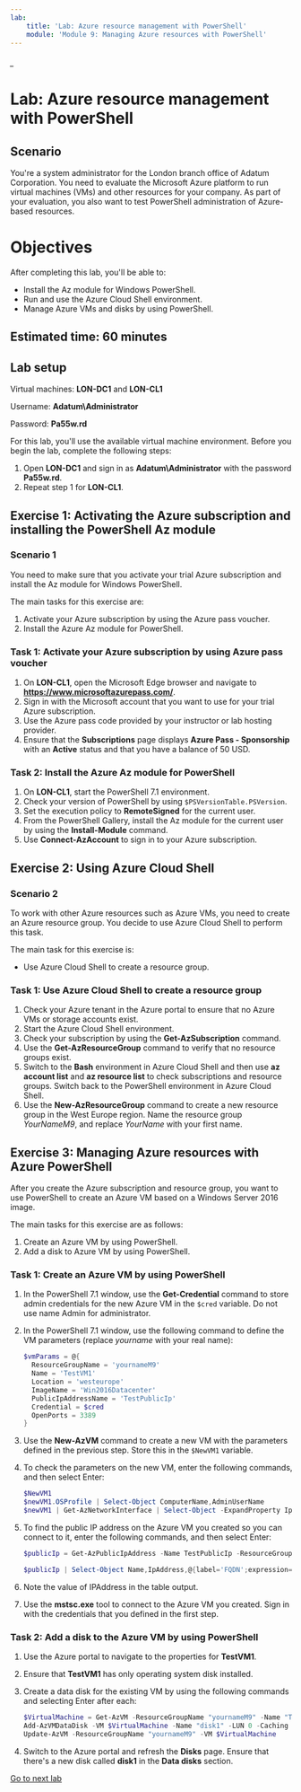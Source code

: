 ```yaml
---
lab:
    title: 'Lab: Azure resource management with PowerShell'
    module: 'Module 9: Managing Azure resources with PowerShell'
---
```


<!--
    <details><summary>Click for hint</summary><Strong> 

    ``` 
    HINT
    ```
    </Strong></details> 
    <details><summary>Click to see the answer</summary><Strong> 
    
    ```
    ANSWER
    ```
    </Strong></details> 
-->

###### _

# Lab: Azure resource management with PowerShell

## Scenario

You're a system administrator for the London branch office of Adatum Corporation. You need to evaluate the Microsoft Azure platform to run virtual machines (VMs) and other resources for your company. As part of your evaluation, you also want to test PowerShell administration of Azure-based resources.

# Objectives

After completing this lab, you'll be able to:

- Install the Az module for Windows PowerShell.
- Run and use the Azure Cloud Shell environment.
- Manage Azure VMs and disks by using PowerShell.

## Estimated time: 60 minutes

## Lab setup

Virtual machines: **LON-DC1** and **LON-CL1**

Username: **Adatum\\Administrator**

Password: **Pa55w.rd**

For this lab, you'll use the available virtual machine environment. Before you begin the lab, complete the following steps:

1. Open **LON-DC1** and sign in as **Adatum\\Administrator** with the password **Pa55w.rd**.
1. Repeat step 1 for **LON-CL1**.

## Exercise 1: Activating the Azure subscription and installing the PowerShell Az module

### Scenario 1

You need to make sure that you activate your trial Azure subscription and install the Az module for Windows PowerShell.

The main tasks for this exercise are:

1. Activate your Azure subscription by using the Azure pass voucher.
1. Install the Azure Az module for PowerShell.

### Task 1: Activate your Azure subscription by using Azure pass voucher

1. On **LON-CL1**, open the Microsoft Edge browser and navigate to **https://www.microsoftazurepass.com/**.
1. Sign in with the Microsoft account that you want to use for your trial Azure subscription.
1. Use the Azure pass code provided by your instructor or lab hosting provider.
1. Ensure that the **Subscriptions** page displays **Azure Pass - Sponsorship** with an **Active** status and that you have a balance of 50 USD.

### Task 2: Install the Azure Az module for PowerShell

1. On **LON-CL1**, start the PowerShell 7.1 environment.
1. Check your version of PowerShell by using `$PSVersionTable.PSVersion`.
1. Set the execution policy to **RemoteSigned** for the current user.
1. From the PowerShell Gallery, install the Az module for the current user by using the **Install-Module** command.
1. Use **Connect-AzAccount** to sign in to your Azure subscription.

## Exercise 2: Using Azure Cloud Shell

### Scenario 2

To work with other Azure resources such as Azure VMs, you need to create an Azure resource group. You decide to use Azure Cloud Shell to perform this task.

The main task for this exercise is:

- Use Azure Cloud Shell to create a resource group.

### Task 1: Use Azure Cloud Shell to create a resource group

1. Check your Azure tenant in the Azure portal to ensure that no Azure VMs or storage accounts exist.
1. Start the Azure Cloud Shell environment.
1. Check your subscription by using the **Get-AzSubscription** command.
1. Use the **Get-AzResourceGroup** command to verify that no resource groups exist.
1. Switch to the **Bash** environment in Azure Cloud Shell and then use **az account list** and **az resource list** to check subscriptions and resource groups. Switch back to the PowerShell environment in Azure Cloud Shell.
1. Use the **New-AzResourceGroup** command to create a new resource group in the West Europe region. Name the resource group *YourNameM9*, and replace *YourName* with your first name.

## Exercise 3: Managing Azure resources with Azure PowerShell

After you create the Azure subscription and resource group, you want to use PowerShell to create an Azure VM based on a Windows Server 2016 image.

The main tasks for this exercise are as follows:

1. Create an Azure VM by using PowerShell.
1. Add a disk to Azure VM by using PowerShell.

### Task 1: Create an Azure VM by using PowerShell

1. In the PowerShell 7.1 window, use the **Get-Credential** command to store admin credentials for the new Azure VM in the `$cred` variable. Do not use name Admin for administrator.
1. In the PowerShell 7.1 window, use the following command to define the VM parameters (replace *yourname* with your real name):

   ```powershell
   $vmParams = @{
     ResourceGroupName = 'yournameM9'
     Name = 'TestVM1'
     Location = 'westeurope'
     ImageName = 'Win2016Datacenter'
     PublicIpAddressName = 'TestPublicIp'
     Credential = $cred
     OpenPorts = 3389
   }
   ```

1. Use the **New-AzVM** command to create a new VM with the parameters defined in the previous step. Store this in the `$NewVM1` variable.
1. To check the parameters on the new VM, enter the following commands, and then select Enter:

   ```powershell
   $NewVM1
   $newVM1.OSProfile | Select-Object ComputerName,AdminUserName
   $newVM1 | Get-AzNetworkInterface | Select-Object -ExpandProperty IpConfigurations | Select-Object Name,PrivateIpAddress
   ```

1. To find the public IP address on the Azure VM you created so you can connect to it, enter the following commands, and then select Enter:

   ```powershell
   $publicIp = Get-AzPublicIpAddress -Name TestPublicIp -ResourceGroupName yournameM9
   
   $publicIp | Select-Object Name,IpAddress,@{label='FQDN';expression={$_.DnsSettings.Fqdn}}
   ```

1. Note the value of IPAddress in the table output.
1. Use the **mstsc.exe** tool to connect to the Azure VM you created. Sign in with the credentials that you defined in the first step.

### Task 2: Add a disk to the Azure VM by using PowerShell

1. Use the Azure portal to navigate to the properties for **TestVM1**.
1. Ensure that **TestVM1** has only operating system disk installed.
1. Create a data disk for the existing VM by using the following commands and selecting Enter after each:

   ```powershell
   $VirtualMachine = Get-AzVM -ResourceGroupName "yournameM9" -Name "TestVM1"
   Add-AzVMDataDisk -VM $VirtualMachine -Name "disk1" -LUN 0 -Caching ReadOnly -DiskSizeinGB 1 -CreateOption Empty
   Update-AzVM -ResourceGroupName "yournameM9" -VM $VirtualMachine
   ```

1. Switch to the Azure portal and refresh the **Disks** page. Ensure that there's a new disk called **disk1** in the **Data disks** section.

[Go to next lab](AZ-040-Lab-10.md#_)
